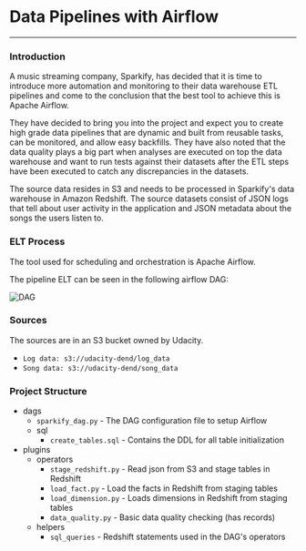 # Data Pipelines with Airflow

--------------------------------------------

### Introduction

A music streaming company, Sparkify, has decided that it is time to introduce
more automation and monitoring to their data warehouse ETL pipelines and come to
the conclusion that the best tool to achieve this is Apache Airflow.

They have decided to bring you into the project and expect you to create high
grade data pipelines that are dynamic and built from reusable tasks, can be
monitored, and allow easy backfills. They have also noted that the data quality
plays a big part when analyses are executed on top the data warehouse and want
to run tests against their datasets after the ETL steps have been executed to
catch any discrepancies in the datasets.

The source data resides in S3 and needs to be processed in Sparkify's data
warehouse in Amazon Redshift. The source datasets consist of JSON logs that tell
about user activity in the application and JSON metadata about the songs the
users listen to.

### ELT Process

The tool used for scheduling and orchestration is Apache Airflow.

The pipeline ELT can be seen in the following airflow DAG:

![DAG](./images/sparkify-dag.png)

### Sources

The sources are in an S3 bucket owned by Udacity.

* `Log data: s3://udacity-dend/log_data`
* `Song data: s3://udacity-dend/song_data`


### Project Structure

* dags
    * `sparkify_dag.py` - The DAG configuration file to setup Airflow
    * sql
        * `create_tables.sql` - Contains the DDL for all table initialization
* plugins
    * operators
        * `stage_redshift.py` - Read json from S3 and stage tables in Redshift
        * `load_fact.py` - Load the facts in Redshift from staging tables
        * `load_dimension.py` - Loads dimensions in Redshift from staging tables
        * `data_quality.py` - Basic data quality checking (has records)
    * helpers
        * `sql_queries` - Redshift statements used in the DAG's operators
